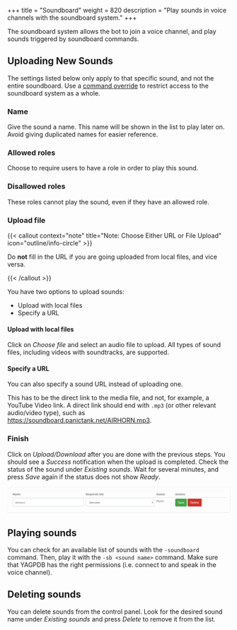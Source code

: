 +++
title = "Soundboard"
weight = 820
description = "Play sounds in voice channels with the soundboard system."
+++

The soundboard system allows the bot to join a voice channel, and play sounds triggered by soundboard commands.

## Uploading New Sounds

The settings listed below only apply to that specific sound, and not the entire soundboard. Use a [command
override](/docs/core/command-settings) to restrict access to the soundboard system as a whole.

### Name

Give the sound a name. This name will be shown in the list to play later on. Avoid giving duplicated names for easier
reference.

### Allowed roles

Choose to require users to have a role in order to play this sound.

### Disallowed roles

These roles cannot play the sound, even if they have an allowed role.

### Upload file

{{< callout context="note" title="Note: Choose Either URL or File Upload" icon="outline/info-circle" >}}

Do **not** fill in the URL if you are going uploaded from local files, and vice versa.

{{< /callout >}}

You have two options to upload sounds:

- Upload with local files
- Specify a URL

#### Upload with local files

Click on _Choose file_ and select an audio file to upload. All types of sound files, including videos with soundtracks,
are supported.

#### Specify a URL

You can also specify a sound URL instead of uploading one.

This has to be the direct link to the media file, and not, for example, a YouTube Video link. A direct link should end
with `.mp3` (or other relevant audio/video type), such as <https://soundboard.panictank.net/AIRHORN.mp3>.

### Finish

Click on _Upload/Download_ after you are done with the previous steps. You should see a _Success_ notification when the
upload is completed. Check the status of the sound under _Existing sounds_. Wait for several minutes, and press
_Save_ again if the status does not show _Ready_.

![An example of a successfully uploaded sound](example_soundboard.png)

## Playing sounds

You can check for an available list of sounds with the `-soundboard` command. Then, play it with the `-sb <sound name>`
command. Make sure that YAGPDB has the right permissions (i.e. connect to and speak in the voice channel).

## Deleting sounds

You can delete sounds from the control panel. Look for the desired sound name under _Existing sounds_ and press _Delete_
to remove it from the list.
